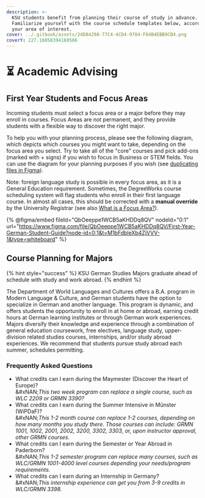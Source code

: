 ```yaml
---
description: >-
  KSU students benefit from planning their course of study in advance.
  Familiarize yourself with the course schedule templates below, according to
  your area of interest.
cover: ../.gitbook/assets/24D84298-77C4-4CD4-9704-F04B4EBB9CB4.png
coverY: 227.16058394160586
---
```


# ⏳ Academic Advising

## First Year Students and Focus Areas <a href="#block-32fc92124125420490218aa8362baf9a" id="block-32fc92124125420490218aa8362baf9a"></a>

Incoming students must select a focus area or a major before they may enroll in courses. Focus Areas are not permanent, and they provide students with a flexible way to discover the right major.

To help you with your planning process, please see the following diagram, which depicts which courses you might want to take, depending on the focus area you select. Try to take all of the "core" courses and pick add-ons (marked with + signs) if you wish to focus in Business or STEM fields. You can use the diagram for your planning purposes if you wish (see [duplicating files in Figma](https://help.figma.com/hc/en-us/articles/360038511533-Duplicate-or-copy-files)).

Note: foreign language study is possible in every focus area, as it is a General Education requirement. Sometimes, the DegreeWorks course scheduling system will flag students who enroll in their first language course. In almost all cases, this should be corrected with a **manual override** by the University Registrar (see also [What is a Focus Area?](https://advising.kennesaw.edu/college_advising_centers/owladvising/focus_area.php)).

{% @figma/embed fileId="QbOeeppe1WCB5aKHDDq8QV" nodeId="0:1" url="https://www.figma.com/file/QbOeeppe1WCB5aKHDDq8QV/First-Year-German-Student-Guide?node-id=0:1&t=M1bFdbleXb4ZjVVV-1&type=whiteboard" %}

## Course Planning for Majors <a href="#block-ac3845ce363042e4a042ccc3514c65eb" id="block-ac3845ce363042e4a042ccc3514c65eb"></a>

{% hint style="success" %}
KSU German Studies Majors graduate ahead of schedule with study and work abroad.
{% endhint %}

The Department of World Languages and Cultures offers a B.A. program in Modern Language & Culture, and German students have the option to specialize in German and another language. This program is dynamic, and offers students the opportunity to enroll in at home or abroad, earning credit hours at German learning institutes or through German work experiences. Majors diversify their knowledge and experience through a combination of general education coursework, free electives, language study, upper-division related studies courses, internships, and/or study abroad experiences. We recommend that students pursue study abroad each summer, schedules permitting.

### Frequently Asked Questions

* What credits can I earn during the Maymester (Discover the Heart of Europe)?\
  &#xNAN;_&#x54;his two week program can replace a single course, such as WLC 2209 or GRMN 3390?_
* What credits can I earn during the Summer Intensive in Münster (WiPDaF)?\
  &#xNAN;_&#x54;his 1-2 month course can replace 1-2 courses, depending on how many months you study there. Those courses can include: GRMN 1001, 1002, 2001, 2002, 3200, 3302, 3303, or, upon instructor approval, other GRMN courses._
* What credits can I earn during the Semester or Year Abroad in Paderborn?\
  &#xNAN;_&#x54;his 1-2 semester program can replace many courses, such as WLC/GRMN 1001-4000 level courses depending your needs/program requirements._
* What credits can I earn during an Internship in Germany?\
  &#xNAN;_&#x54;his internship experience can get you from 3-9 credits in WLC/GRMN 3398._
